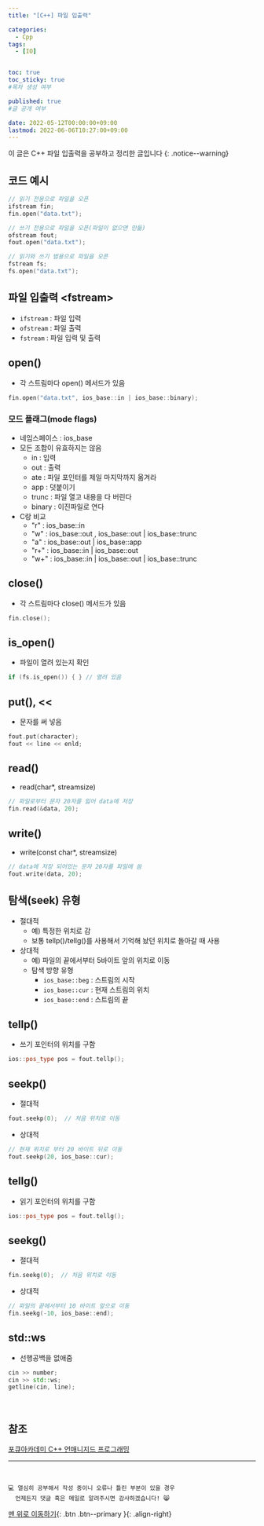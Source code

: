 ```yaml
---
title: "[C++] 파일 입출력" 

categories:
  - Cpp
tags:
  - [IO]


toc: true
toc_sticky: true
#목차 생성 여부

published: true
#글 공개 여부

date: 2022-05-12T00:00:00+09:00
lastmod: 2022-06-06T10:27:00+09:00
---
```


이 글은 C++ 파일 입출력을 공부하고 정리한 글입니다
{: .notice--warning}

## 코드 예시
```cpp
// 읽기 전용으로 파일을 오픈
ifstream fin;
fin.open("data.txt");

// 쓰기 전용으로 파일을 오픈(파일이 없으면 만듦)
ofstream fout;
fout.open("data.txt");

// 읽기와 쓰기 범용으로 파일을 오픈
fstream fs;
fs.open("data.txt");
```

## 파일 입출력 \<fstream\>
- `ifstream` : 파일 입력
- `ofstream` : 파일 출력
- `fstream` : 파일 입력 및 출력

## open()
- 각 스트림마다 open() 메서드가 있음
```cpp
fin.open("data.txt", ios_base::in | ios_base::binary);
```

### 모드 플래그(mode flags)
- 네임스페이스 : ios_base
- 모든 조합이 유효하지는 않음
  - in : 입력
  - out : 출력
  - ate : 파일 포인터를 제일 마지막까지 옮겨라
  - app : 덧붙이기
  - trunc : 파일 열고 내용을 다 버린다
  - binary : 이진파일로 연다
- C랑 비교
  - "r" : ios_base::in
  - "w" : ios_base::out , ios_base::out \| ios_base::trunc
  - "a" : ios_base::out \| ios_base::app
  - "r+" : ios_base::in \| ios_base::out
  - "w+" : ios_base::in \| ios_base::out \| ios_base::trunc

## close()
- 각 스트림마다 close() 메서드가 있음
```cpp
fin.close();
```

## is_open()
- 파일이 열려 있는지 확인
```cpp
if (fs.is_open()) { } // 열려 있음
```

## put(), <<
- 문자를 써 넣음
```cpp
fout.put(character);
fout << line << enld;
```

## read()
- read(char*, streamsize)
```cpp
// 파일로부터 문자 20자를 잃어 data에 저장
fin.read(&data, 20);
```

## write()
- write(const char*, streamsize)
```cpp
// data에 저장 되어있는 문자 20자를 파일에 씀
fout.write(data, 20);
```

## 탐색(seek) 유형
- 절대적
  - 예) 특정한 위치로 감
  - 보통 tellp()/tellg()를 사용해서 기억해 놨던 위치로 돌아갈 때 사용
- 상대적
  - 예) 파일의 끝에서부터 5바이트 앞의 위치로 이동
  - 탐색 방향 유형
    - `ios_base::beg` : 스트림의 시작
    - `ios_base::cur` : 현재 스트림의 위치 
    - `ios_base::end` : 스트림의 끝

## tellp()
- 쓰기 포인터의 위치를 구함
```cpp
ios::pos_type pos = fout.tellp();
```

## seekp()
- 절대적
```cpp
fout.seekp(0);  // 처음 위치로 이동
```
- 상대적
```cpp
// 현재 위치로 부터 20 바이트 뒤로 이동
fout.seekp(20, ios_base::cur);
```


## tellg()
- 읽기 포인터의 위치를 구함
```cpp
ios::pos_type pos = fout.tellg();
```

## seekg()
- 절대적
```cpp
fin.seekg(0);  // 처음 위치로 이동
```
- 상대적
```cpp
// 파일의 끝에서부터 10 바이트 앞으로 이동
fin.seekg(-10, ios_base::end);
```

## std::ws
- 선행공백을 없애줌
```cpp
cin >> number;
cin >> std::ws;
getline(cin, line);
```

<br>

## 참조
[포큐아카데미 C++ 언매니지드 프로그래밍](https://pocu-ko.teachable.com/p/comp3200)

***
<br>

    💻 열심히 공부해서 작성 중이니 오류나 틀린 부분이 있을 경우 
      언제든지 댓글 혹은 메일로 알려주시면 감사하겠습니다! 😸

[맨 위로 이동하기](#){: .btn .btn--primary }{: .align-right}